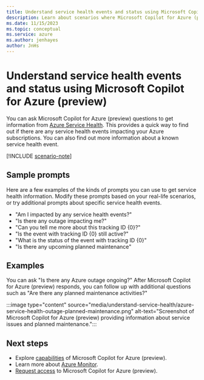 ```yaml
---
title: Understand service health events and status using Microsoft Copilot for Azure (preview)
description: Learn about scenarios where Microsoft Copilot for Azure (preview) can provide information about service health events.
ms.date: 11/15/2023
ms.topic: conceptual
ms.service: azure
ms.author: jenhayes
author: JnHs
---
```


# Understand service health events and status using Microsoft Copilot for Azure (preview)

You can ask Microsoft Copilot for Azure (preview) questions to get information from [Azure Service Health](/azure/service-health/overview). This provides a quick way to find out if there are any service health events impacting your Azure subscriptions. You can also find out more information about a known service health event.

[!INCLUDE [scenario-note](includes/scenario-note.md)]

## Sample prompts

Here are a few examples of the kinds of prompts you can use to get service health information. Modify these prompts based on your real-life scenarios, or try additional prompts about specific service health events.

- "Am I impacted by any service health events?"
- "Is there any outage impacting me?"
- "Can you tell me more about this tracking ID {0}?"
- "Is the event with tracking ID {0} still active?"
- "What is the status of the event with tracking ID {0}"
- "Is there any upcoming planned maintenance"

## Examples

You can ask "Is there any Azure outage ongoing?" After Microsoft Copilot for Azure (preview) responds, you can follow up with additional questions such as "Are there any planned maintenance activities?"

:::image type="content" source="media/understand-service-health/azure-service-health-outage-planned-maintenance.png" alt-text="Screenshot of Microsoft Copilot for Azure (preview) providing information about service issues and planned maintenance.":::

## Next steps

- Explore [capabilities](capabilities.md) of Microsoft Copilot for Azure (preview).
- Learn more about [Azure Monitor](/azure/azure-monitor/).
- [Request access](https://aka.ms/MSCopilotforAzurePreview) to Microsoft Copilot for Azure (preview).
